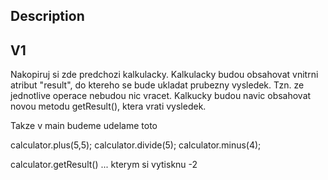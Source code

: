 Description
-----------------------
V1
-----------------------
Nakopiruj si zde predchozi kalkulacky. 
Kalkulacky budou obsahovat vnitrni atribut "result", do ktereho se bude ukladat prubezny vysledek. 
Tzn. ze jednotlive operace nebudou nic vracet. 
Kalkucky budou navic obsahovat novou metodu getResult(), ktera vrati vysledek.


Takze v main budeme udelame toto

calculator.plus(5,5);
calculator.divide(5);
calculator.minus(4);

calculator.getResult() ... kterym si vytisknu -2 


